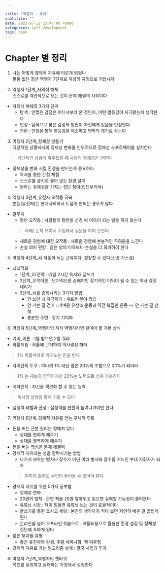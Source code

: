 ```yaml
---

title: "역행자 - 후기"
subtitile: ""
date: 2023-07-12 23:47:00 +0900
categories: self_development
tags: book
---
```


# Chapter 별 정리
1. 나는 어떻게 경제적 자유에 이르게 되었나  
볼품 없던 청년 역행자 7단계로 지금의 자청으로 거듭나다  

2. 역행자 1단계_자의식 해체  
스스로를 객관적으로 보는 것이 문제 해결의 시작이다  
- 자의식 해체의 3가지 단계  
    - 탐색 : 언짢은 감점은 어디서부터 온 것인지, 어떤 열등감이 자극됐는지 생각한다  
    - 인정 : 탐색으로 찾은 감정의 원인이 자신에게 있음을 인정한다  
    - 전환 : 인정을 통해 열등감을 해소하고 변화의 계기로 삼는다  

3. 역행자 2단계_정체성 만들기  
극단적인 상황에서의 정체성 변화를 인위적으로 정체성 소프트웨어를 설치한다
> 극단적인 상황에 마주했을 때 사람의 정체성은 변한다  
- 정체성을 변화 시킬 환경을 만드는게 중요하다  
    - 독서를 통한 간접 체험  
    - 스스로를 궁지로 몰아 넣는 환경 설계  
    - 원하는 정체성을 가지는 집단 참여(집단무의식)  

4. 역행자 3단계_유전자 오작동 극복  
본능(유전자)는 현대사회에서 도움이 안되는 경우가 많다
- 클루지
    - 평판 오작동 : 사람들의 평판을 신경 써 이득이 되는 일을 하지 않는다
    > 사례) 눈치 보여서 수업에서 질문을 하지 못한다
    - 새로운 경험에 대한 오작동 : 새로운 경험에 본능적인 두려움을 느낀다
    - 손실 회피 편향 : 같은 양의 이득보다 손실을 더 회피하려 한다

5. 역행자 4단계_뇌 자동화
뇌는 근육이다. 성장할 수 있다(신경 가소성)  
- 뇌최적화
    - 1단계_22전략 : 매일 2시간 독서와 글쓰기
    - 2단계_오목이론 : 단기적으론 손해지만 장기적인 이익이 될 수 있는 의사 결정 내리기
    - 3단계_뇌를 증폭시키는 3가지 방법
        - 안 쓰던 뇌 자극하기 : 새로운 분야 학습
        - 안 가본 길 걷기 : 가벼운 유산소 운동과 약간 복잡한 운동 -> 안 가본 길 산책
        - 충분한 수면 : 장기 기억화  

6. 역행자 5단계_역행자의 지식
역행자라면 알야아 할 기본 상식  
- 기버_이론 : 1를 받으면 2를 줘라  
- 확률게임 : 확률에 근거하여 의사결정 해라  
> 1% 확률차이로 카지노는 돈을 번다
- 타이탄의 도구 : 하나의 1% 대신 많은 20%의 조합으로 0.1%가 되어라
> 1% 는 재능의 영역이지만 20%는 노력으로 성취 가능하다  
- 메타인지 : 자신을 객관화 할 수 있는 능력
> 독서와 실행을 통해 기를 수 있다  
- 실행력 레벨과 관성 : 실행력을 천천히 높여나가야만 한다  

7. 역행자 6단계_경제적 자유를 얻는 구체적 루트
- 돈을 버는 근본 원리는 정해져 있다
    - 상대를 편하게 해주기
    - 상대를 행복하게 해주기
- 돈을 버는 핵심은 문제 해결력
- 경제적 자유라는 성을 함락시키는 방법  
    - 나가서 싸우는 병사나 장수가 아닌 여러 병사와 장수를 거느린 부대 지휘자가 되자
    > 일하지 않아도 수입이 들어올 수 있어야 한다
- 경제적 자유를 위한 5가지 공부법  
    - 정체성 변화
    - 20권의 법칙 : 관련 책을 20권 쌓아두고 읽으면 실패할 가능성이 줄어든다
    - 유튜브 시청 : 책이 힘들면 유튜브 보는 것이 효율적이다
    - 글쓰기를 통한 초사고 세팅 : 본인의 생각까지 적다 보면 자연히 배운 걸 곱씹게 된다
    - 온라인을 넘어 오프라인 학습으로 : 매몰비용으로 활용한 환경 설정 및 정체성 집단에 속하게 된다
- 젊은 부자들 유형
    - 좋은 유전자와 환경, 주말 세미나형, 책 덕후형
- 경제적 자유로 가는 알고리즘 설계 : 결국 사업과 투자

8. 역행자 7단계_역행자의 쳇바퀴  
목표를 설정하고 실패하는 과정에서 성장한다  